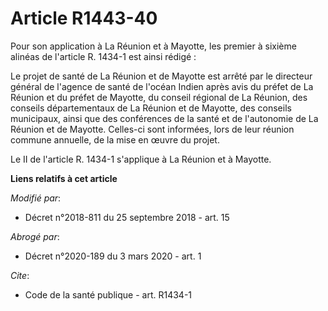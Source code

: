# Article R1443-40

Pour son application à La Réunion et à Mayotte, les premier à sixième alinéas de l'article R. 1434-1 est ainsi rédigé :

Le projet de santé de La Réunion et de Mayotte est arrêté par le directeur général de l'agence de santé de l'océan Indien
après avis du préfet de La Réunion et du préfet de Mayotte, du conseil régional de La Réunion, des conseils départementaux de
La Réunion et de Mayotte, des conseils municipaux, ainsi que des conférences de la santé et de l'autonomie de La Réunion et
de Mayotte. Celles-ci sont informées, lors de leur réunion commune annuelle, de la mise en œuvre du projet.

Le II de l'article R. 1434-1 s'applique à La Réunion et à Mayotte.

**Liens relatifs à cet article**

_Modifié par_:

  - Décret n°2018-811 du 25 septembre 2018 - art. 15

_Abrogé par_:

  - Décret n°2020-189 du 3 mars 2020 - art. 1

_Cite_:

  - Code de la santé publique - art. R1434-1
